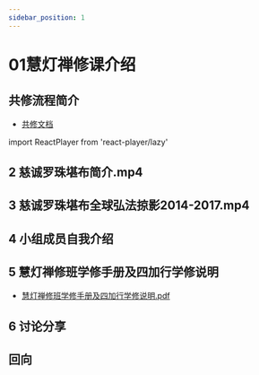 ```yaml
---
sidebar_position: 1
---
```


# 01慧灯禅修课介绍

## 共修流程简介

- [共修文档](https://s3.ca-central-1.wasabisys.com/hddata/f.huidengchanxiu.net/hdv/f/up/%e6%85%a7%e7%81%af%e7%a6%85%e4%bf%ae%e7%ac%ac%e4%b8%80%e8%af%be%ef%bc%88huidengvan.com%ef%bc%89.pptx)

import ReactPlayer from 'react-player/lazy'

## 2 慈诚罗珠堪布简介.mp4  

<ReactPlayer  controls url='https://s3.ca-central-1.wasabisys.com/hddata/f.huidengchanxiu.net/hdv/videos/%e6%85%88%e8%af%9a%e7%bd%97%e7%8f%a0%e5%a0%aa%e5%b8%83%e7%ae%80%e4%bb%8b.mp4'  />

## 3 慈诚罗珠堪布全球弘法掠影2014-2017.mp4  

<ReactPlayer id='hdvplayer'  controls url='https://s3.ca-central-1.wasabisys.com/hddata/f.huidengchanxiu.net/hdv/videos/%e6%85%88%e8%af%9a%e7%bd%97%e7%8f%a0%e5%a0%aa%e5%b8%83%e5%85%a8%e7%90%83%e5%bc%98%e6%b3%95%e6%8e%a0%e5%bd%b12014-2017.mp4' />

## 4 小组成员自我介绍

## 5 慧灯禅修班学修手册及四加行学修说明

- [慧灯禅修班学修手册及四加行学修说明.pdf](https://s3.ca-central-1.wasabisys.com/hddata/f.huidengchanxiu.net/hdv/f/up/慧灯禅修班学修手册及四加行学修说明.pdf)

## 6 讨论分享

## 回向
